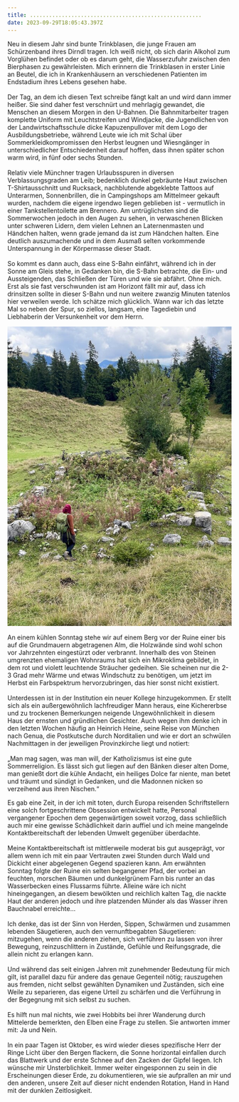 ```yaml
---
title: ......................................................
date: 2023-09-29T18:05:43.397Z
---
```

Neu in diesem Jahr sind bunte Trinkblasen, die junge Frauen am Schürzenband ihres Dirndl tragen. Ich weiß nicht, ob sich darin Alkohol zum Vorglühen befindet oder ob es darum geht, die Wasserzufuhr zwischen den Bierphasen zu gewährleisten. Mich erinnern die Trinkblasen in erster Linie an Beutel, die ich in Krankenhäusern an verschiedenen Patienten im Endstadium ihres Lebens gesehen habe.\
\
Der Tag, an dem ich diesen Text schreibe fängt kalt an und wird dann immer heißer. Sie sind daher fest verschnürt und mehrlagig gewandet, die Menschen an diesem Morgen in den U-Bahnen. Die Bahnmitarbeiter tragen komplette Uniform mit Leuchtstreifen und Windjacke, die Jugendlichen von der Landwirtschaftsschule dicke Kapuzenpullover mit dem Logo der Ausbildungsbetriebe, während Leute wie ich mit Schal über Sommerkleidkompromissen den Herbst leugnen und Wiesngänger in unterschiedlicher Entschiedenheit darauf hoffen, dass ihnen später schon warm wird, in fünf oder sechs Stunden.\
\
Relativ viele Münchner tragen Urlaubsspuren in diversen Verblassungsgraden am Leib; bedenklich dunkel gebräunte Haut zwischen T-Shirtausschnitt und Rucksack, nachblutende abgeklebte Tattoos auf Unterarmen, Sonnenbrillen, die in Campingshops am Mittelmeer gekauft wurden, nachdem die eigene irgendwo liegen geblieben ist - vermutlich in einer Tankstellentoilette am Brennero. Am untrüglichsten sind die Sommerwochen jedoch in den Augen zu sehen, in verwaschenen Blicken unter schweren Lidern, dem vielen Lehnen an Laternenmasten und Händchen halten, wenn grade jemand da ist zum Händchen halten. Eine deutlich auszumachende und in dem Ausmaß selten vorkommende Unterspannung in der Körpermasse dieser Stadt.\
\
So kommt es dann auch, dass eine S-Bahn einfährt, während ich in der Sonne am Gleis stehe, in Gedanken bin, die S-Bahn betrachte, die Ein- und Aussteigenden, das Schließen der Türen und wie sie abfährt. Ohne mich. Erst als sie fast verschwunden ist am Horizont fällt mir auf, dass ich drinsitzen sollte in dieser S-Bahn und nun weitere zwanzig Minuten tatenlos hier verweilen werde. Ich schätze mich glücklich. Wann war ich das letzte Mal so neben der Spur, so ziellos, langsam, eine Tagediebin und Liebhaberin der Versunkenheit vor dem Herrn.

![](/uploads/herbstrot.jpg)

An einem kühlen Sonntag stehe wir auf einem Berg vor der Ruine einer bis auf die Grundmauern abgetragenen Alm, die Holzwände sind wohl schon vor Jahrzehnten eingestürzt oder verbrannt. Innerhalb des von Steinen umgrenzten ehemaligen Wohnraums hat sich ein Mikroklima gebildet, in dem rot und violett leuchtende Sträucher gedeihen. Sie scheinen nur die 2-3 Grad mehr Wärme und etwas Windschutz zu benötigen, um jetzt im Herbst ein Farbspektrum hervorzubringen, das hier sonst nicht existiert.\
\
Unterdessen ist in der Institution ein neuer Kollege hinzugekommen. Er stellt sich als ein außergewöhnlich lachfreudiger Mann heraus, eine Kichererbse und zu trockenen Bemerkungen neigende Ungewöhnlichkeit in diesem Haus der ernsten und gründlichen Gesichter. Auch wegen ihm denke ich in den letzten Wochen häufig an Heinrich Heine, seine Reise von München nach Genua, die Postkutsche durch Norditalien und wie er dort an schwülen Nachmittagen in der jeweiligen Provinzkirche liegt und notiert:\
\
„Man mag sagen, was man will, der Katholizismus ist eine gute Sommerreligion. Es lässt sich gut liegen auf den Bänken dieser alten Dome, man genießt dort die kühle Andacht, ein heiliges Dolce far niente, man betet und träumt und sündigt in Gedanken, und die Madonnen nicken so verzeihend aus ihren Nischen.“

Es gab eine Zeit, in der ich mit toten, durch Europa reisenden Schriftstellern eine solch fortgeschrittene Obsession entwickelt hatte, Personal vergangener Epochen dem gegenwärtigen soweit vorzog, dass schließlich auch mir eine gewisse Schädlichkeit darin auffiel und ich meine mangelnde Kontaktbereitschaft der lebenden Umwelt gegenüber überdachte.\
\
Meine Kontaktbereitschaft ist mittlerweile moderat bis gut ausgeprägt, vor allem wenn ich mit ein paar Vertrauten zwei Stunden durch Wald und Dickicht einer abgelegenen Gegend spazieren kann. Am erwähnten Sonntag folgte der Ruine ein selten begangener Pfad, der vorbei an feuchten, morschen Bäumen und dunkelgrünem Farn bis runter an das Wasserbecken eines Flussarms führte. Alleine wäre ich nicht hineingegangen, an diesem bewölkten und reichlich kalten Tag, die nackte Haut der anderen jedoch und ihre platzenden Münder als das Wasser ihren Bauchnabel erreichte...\
\
Ich denke, das ist der Sinn von Herden, Sippen, Schwärmen und zusammen lebenden Säugetieren, auch den vernunftbegabten Säugetieren: mitzugehen, wenn die anderen ziehen, sich verführen zu lassen von ihrer Bewegung, reinzuschlittern in Zustände, Gefühle und Reifungsgrade, die allein nicht zu erlangen kann.\
\
Und während das seit einigen Jahren mit zunehmender Bedeutung für mich gilt, ist parallel dazu für andere das genaue Gegenteil nötig; rauszugehen aus fremden, nicht selbst gewählten Dynamiken und Zuständen, sich eine Weile zu separieren, das eigene Urteil zu schärfen und die Verführung in der Begegnung mit sich selbst zu suchen.\
\
Es hilft nun mal nichts, wie zwei Hobbits bei ihrer Wanderung durch Mittelerde bemerkten, den Elben eine Frage zu stellen. Sie antworten immer mit: Ja und Nein.\
\
In ein paar Tagen ist Oktober, es wird wieder dieses spezifische Herr der Ringe Licht über den Bergen flackern, die Sonne horizontal einfallen durch das Blattwerk und der erste Schnee auf den Zacken der Gipfel liegen. Ich wünsche mir Unsterblichkeit. Immer weiter eingesponnen zu sein in die Erscheinungen dieser Erde, zu dokumentieren, wie sie aufprallen an mir und den anderen, unsere Zeit auf dieser nicht endenden Rotation, Hand in Hand mit der dunklen Zeitlosigkeit.